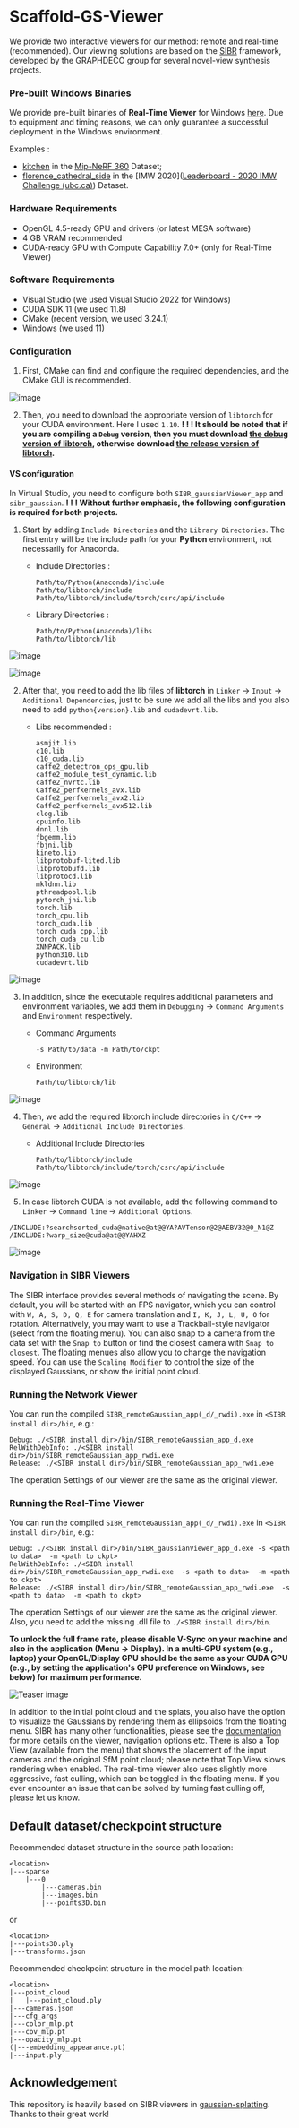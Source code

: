 # Scaffold-GS-Viewer

We provide two interactive viewers for our method: remote and real-time (recommended). Our viewing solutions are based on the [SIBR](https://sibr.gitlabpages.inria.fr/) framework, developed by the GRAPHDECO group for several novel-view synthesis projects.

### Pre-built Windows Binaries

We provide pre-built binaries of **Real-Time Viewer** for Windows [here](https://drive.google.com/file/d/1QttIiWd8cpsTVIsnuz-HBe67rgK8P0Ty/view?usp=sharing). Due to equipment and timing reasons, we can only guarantee a successful deployment in the Windows environment.

Examples : 

- [kitchen](https://drive.google.com/file/d/1mVpkepG7mL9HYJeIbdmpo7XQjhrVU20A/view?usp=sharing) in the [Mip-NeRF 360]((https://jonbarron.info/mipnerf360/)) Dataset;
- [florence_cathedral_side](https://drive.google.com/file/d/1R53SD7oE-56-PWKjRhHdsnQxNSJyFvPw/view?usp=sharing) in the [IMW 2020]([Leaderboard - 2020 IMW Challenge (ubc.ca)](https://www.cs.ubc.ca/research/image-matching-challenge/2020/leaderboard/)) Dataset.

### Hardware Requirements

- OpenGL 4.5-ready GPU and drivers (or latest MESA software)
- 4 GB VRAM recommended
- CUDA-ready GPU with Compute Capability 7.0+ (only for Real-Time Viewer)

### Software Requirements
- Visual Studio (we used Visual Studio 2022 for Windows)
- CUDA SDK 11 (we used 11.8)
- CMake (recent version, we used 3.24.1)
- Windows  (we used 11)

### Configuration

1) First, CMake can find and configure the required dependencies, and the CMake GUI is recommended.

![image](./assets/images/cmake.png)

2) Then, you need to download the appropriate version of `libtorch` for your CUDA environment. Here I used `1.10`. **! ! ! It should be noted that if you are compiling a `Debug` version, then you must download [the debug version of libtorch](https://drive.google.com/file/d/1ZqcI32kyDSpAdJEVRGmOIl42OepJkEB7/view?usp=drive_link), otherwise download [the release version of libtorch](https://drive.google.com/file/d/1UisC3Vpz7mzDf_xaClerHts0307lP0BY/view?usp=drive_link).**

#### VS configuration

In Virtual Studio, you need to configure both `SIBR_gaussianViewer_app` and `sibr_gaussian`. **! ! ! Without further emphasis, the following configuration is required for both projects.**

1. Start by adding `Include Directories` and the `Library Directories`. The first entry will be the include path for your **Python** environment, not necessarily for Anaconda.

   - Include Directories : 

     ```
     Path/to/Python(Anaconda)/include
     Path/to/libtorch/include
     Path/to/libtorch/include/torch/csrc/api/include
     ```

   - Library Directories : 

     ```
     Path/to/Python(Anaconda)/libs
     Path/to/libtorch/lib
     ```

![image](./assets/images/step1.png)

![image](./assets/images/step2.png)

2. After that, you need to add the lib files of **libtorch** in `Linker` → `Input` → `Additional Dependencies`, just to be sure we add all the libs and you also need to add `python{version}.lib` and `cudadevrt.lib`.

   - Libs recommended : 

     ```
     asmjit.lib
     c10.lib
     c10_cuda.lib
     caffe2_detectron_ops_gpu.lib
     caffe2_module_test_dynamic.lib
     caffe2_nvrtc.lib
     Caffe2_perfkernels_avx.lib
     Caffe2_perfkernels_avx2.lib
     Caffe2_perfkernels_avx512.lib
     clog.lib
     cpuinfo.lib
     dnnl.lib
     fbgemm.lib
     fbjni.lib
     kineto.lib
     libprotobuf-lited.lib
     libprotobufd.lib
     libprotocd.lib
     mkldnn.lib
     pthreadpool.lib
     pytorch_jni.lib
     torch.lib
     torch_cpu.lib
     torch_cuda.lib
     torch_cuda_cpp.lib
     torch_cuda_cu.lib
     XNNPACK.lib
     python310.lib
     cudadevrt.lib
     ```

![image](./assets/images/step4.png)

3. In addition, since the executable requires additional parameters and environment variables, we add them in `Debugging` → `Command Arguments` and `Environment` respectively.

   - Command Arguments

     ```
     -s Path/to/data -m Path/to/ckpt
     ```

   - Environment

     ```
     Path/to/libtorch/lib
     ```

![image](./assets/images/step3.png)

4. Then, we add the required libtorch include directories in `C/C++` → `General` → `Additional Include Directories`.

   - Additional Include Directories

     ```
     Path/to/libtorch/include
     Path/to/libtorch/include/torch/csrc/api/include
     ```

![image](./assets/images/step5.png)

5) In case libtorch CUDA is not available, add the following command to `Linker` → `Command line` → `Additional Options`.

```
/INCLUDE:?searchsorted_cuda@native@at@@YA?AVTensor@2@AEBV32@0_N1@Z
/INCLUDE:?warp_size@cuda@at@@YAHXZ
```

![image](./assets/images/step6.png)

### Navigation in SIBR Viewers
The SIBR interface provides several methods of navigating the scene. By default, you will be started with an FPS navigator, which you can control with ```W, A, S, D, Q, E``` for camera translation and ```I, K, J, L, U, O``` for rotation. Alternatively, you may want to use a Trackball-style navigator (select from the floating menu). You can also snap to a camera from the data set with the ```Snap to``` button or find the closest camera with ```Snap to closest```. The floating menues also allow you to change the navigation speed. You can use the ```Scaling Modifier``` to control the size of the displayed Gaussians, or show the initial point cloud.

### Running the Network Viewer

You can run the compiled ```SIBR_remoteGaussian_app(_d/_rwdi).exe``` in ```<SIBR install dir>/bin```, e.g.: 
```shell
Debug: ./<SIBR install dir>/bin/SIBR_remoteGaussian_app_d.exe
RelWithDebInfo: ./<SIBR install dir>/bin/SIBR_remoteGaussian_app_rwdi.exe
Release: ./<SIBR install dir>/bin/SIBR_remoteGaussian_app_rwdi.exe
```
The operation Settings of our viewer are the same as the original viewer.

### Running the Real-Time Viewer


You can run the compiled ```SIBR_remoteGaussian_app(_d/_rwdi).exe```  in ```<SIBR install dir>/bin```, e.g.: 
```shell
Debug: ./<SIBR install dir>/bin/SIBR_gaussianViewer_app_d.exe -s <path to data>  -m <path to ckpt>
RelWithDebInfo: ./<SIBR install dir>/bin/SIBR_remoteGaussian_app_rwdi.exe  -s <path to data>  -m <path to ckpt>
Release: ./<SIBR install dir>/bin/SIBR_remoteGaussian_app_rwdi.exe  -s <path to data>  -m <path to ckpt>
```

The operation Settings of our viewer are the same as the original viewer. Also, you need to add the missing .dll file to `./<SIBR install dir>/bin`.

**To unlock the full frame rate, please disable V-Sync on your machine and also in the application (Menu &rarr; Display). In a multi-GPU system (e.g., laptop) your OpenGL/Display GPU should be the same as your CUDA GPU (e.g., by setting the application's GPU preference on Windows, see below) for maximum performance.**

![Teaser image](assets/images/select.png)

In addition to the initial point cloud and the splats, you also have the option to visualize the Gaussians by rendering them as ellipsoids from the floating menu.
SIBR has many other functionalities, please see the [documentation](https://sibr.gitlabpages.inria.fr/) for more details on the viewer, navigation options etc. There is also a Top View (available from the menu) that shows the placement of the input cameras and the original SfM point cloud; please note that Top View slows rendering when enabled. The real-time viewer also uses slightly more aggressive, fast culling, which can be toggled in the floating menu. If you ever encounter an issue that can be solved by turning fast culling off, please let us know.

## Default dataset/checkpoint structure 

Recommended dataset structure in the source path location:

```
<location>
|---sparse
    |---0
        |---cameras.bin
        |---images.bin
        |---points3D.bin
```

or

```
<location>
|---points3D.ply
|---transforms.json
```

Recommended checkpoint  structure in the model path location:

```
<location>
|---point_cloud
|   |---point_cloud.ply
|---cameras.json
|---cfg_args
|---color_mlp.pt
|---cov_mlp.pt
|---opacity_mlp.pt
(|---embedding_appearance.pt)
|---input.ply
```
## Acknowledgement

This repository is heavily based on SIBR viewers in [gaussian-splatting](https://github.com/graphdeco-inria/gaussian-splatting). Thanks to their great work!
